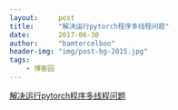 ```yaml
---
layout:     post
title:      "解决运行pytorch程序多线程问题"
date:       2017-06-30
author:     "bamtercelboo"
header-img: "img/post-bg-2015.jpg"
tags:
    - 博客园
---
```


> <div>
  <a href="http://www.cnblogs.com/bamtercelboo/p/7097933.html">解决运行pytorch程序多线程问题</a>
</div>



